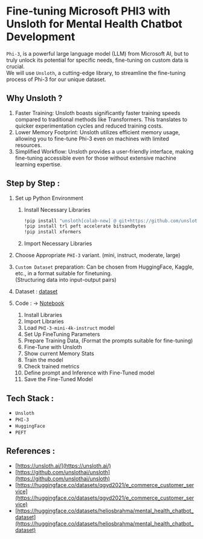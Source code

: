 # Fine-tuning Microsoft PHI3 with Unsloth for Mental Health Chatbot Development

```Phi-3```, is a powerful large language model (LLM) from Microsoft AI, but to truly unlock its potential for specific needs, fine-tuning on custom data is crucial.   
We will use ```Unsloth```, a cutting-edge library, to streamline the fine-tuning process of Phi-3 for our unique dataset.

## Why Unsloth ?
1. Faster Training: Unsloth boasts significantly faster training speeds compared to traditional methods like Transformers. This translates to quicker experimentation cycles and reduced training costs.
2. Lower Memory Footprint: Unsloth utilizes efficient memory usage, allowing you to fine-tune Phi-3 even on machines with limited resources.
3. Simplified Workflow: Unsloth provides a user-friendly interface, making fine-tuning accessible even for those without extensive machine learning expertise.

## Step by Step : 

1. Set up Python Environment
   1. Install Necessary Libraries
      ```bash
      !pip install "unsloth[colab-new] @ git+https://github.com/unslothai/unsloth.git"
      !pip install trl peft accelerate bitsandbytes
      !pip install xformers
      ```
    2. Import Necessary Libraries
2. Choose Appropriate ```PHI-3``` variant. (mini, instruct, moderate, large)
3. ```Custom Dataset``` preparation: Can be chosen from HuggingFace, Kaggle, etc., in a format suitable for finetuning.  
   (Structuring data into input-output pairs)
4. Dataset : [dataset](https://huggingface.co/datasets/heliosbrahma/mental_health_chatbot_dataset)

5. Code : -> [Notebook](phi3-finetuning-unsloth.ipynb)
   1. Install Libraries
   2. Import Libraries
   3. Load ```PHI-3-mini-4k-instruct``` model
   4. Set Up FineTuning Parameters
   5. Prepare Training Data, (Format the prompts suitable for fine-tuning)
   6. Fine-Tune with Unsloth
   7. Show current Memory Stats
   8. Train the model
   9. Check trained metrics
   10. Define prompt and Inference with Fine-Tuned model
   11. Save the Fine-Tuned Model

## Tech Stack :
- ```Unsloth```
- ```PHI-3```
- ```HuggingFace```
- ```PEFT```

## References :
 - [https://unsloth.ai/](https://unsloth.ai/)
 - [https://github.com/unslothai/unsloth](https://github.com/unslothai/unsloth)
 - [https://huggingface.co/datasets/qgyd2021/e_commerce_customer_service](https://huggingface.co/datasets/qgyd2021/e_commerce_customer_service)
 - [https://huggingface.co/datasets/heliosbrahma/mental_health_chatbot_dataset](https://huggingface.co/datasets/heliosbrahma/mental_health_chatbot_dataset)
 
